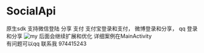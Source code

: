 # SocialApi
原生sdk 
支持微信登陆 分享 支付
支付宝登录和支付，
微博登录和分享，
qq 登录和分享
![my](https://github.com/apiosource/YSocialApi/blob/master/image/Screenshot_20190218-114814_Alipay.jpg "支付宝支付")
后面会继续扩展和优化
详细案例在MainActivity  
有问题可以qq 联系我 974415243
